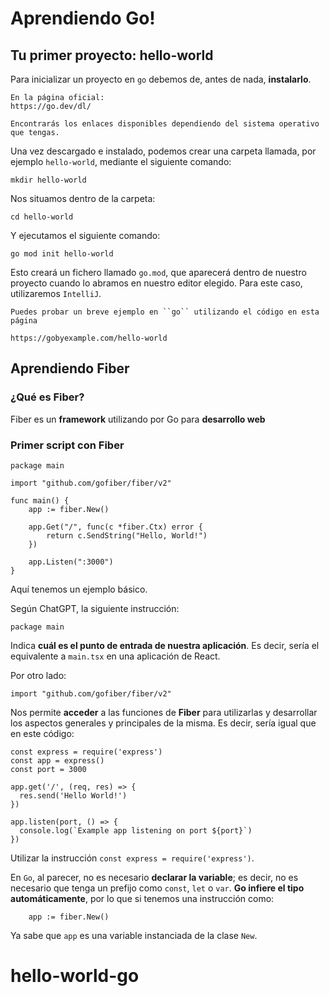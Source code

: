 # Aprendiendo Go!

## Tu primer proyecto: hello-world

Para inicializar un proyecto en ``go`` debemos de, antes de nada, **instalarlo**. 

```
En la página oficial:
https://go.dev/dl/

Encontrarás los enlaces disponibles dependiendo del sistema operativo que tengas.
```

Una vez descargado e instalado, podemos crear una carpeta llamada, por ejemplo ``hello-world``, mediante el siguiente comando:

```
mkdir hello-world
```

Nos situamos dentro de la carpeta:

```
cd hello-world
```

Y ejecutamos el siguiente comando:

```
go mod init hello-world
```

Esto creará un fichero llamado ``go.mod``, que aparecerá dentro de nuestro proyecto cuando lo abramos en nuestro editor elegido.
Para este caso, utilizaremos ``IntelliJ``.



````
Puedes probar un breve ejemplo en ``go`` utilizando el código en esta página

https://gobyexample.com/hello-world
````

## Aprendiendo Fiber

### ¿Qué es Fiber?

Fiber es un **framework** utilizando por Go para **desarrollo web**

### Primer script con Fiber

```
package main

import "github.com/gofiber/fiber/v2"

func main() {
	app := fiber.New()

	app.Get("/", func(c *fiber.Ctx) error {
		return c.SendString("Hello, World!")
	})

	app.Listen(":3000")
}

```

Aquí tenemos un ejemplo básico.

Según ChatGPT, la siguiente instrucción:

````
package main
````

Indica **cuál es el punto de entrada de nuestra aplicación**. Es decir, sería el equivalente a ``main.tsx`` en una aplicación de React.

Por otro lado:

```
import "github.com/gofiber/fiber/v2"
```

Nos permite **acceder** a las funciones de **Fiber** para utilizarlas y desarrollar los aspectos generales y principales de la misma.
Es decir, sería igual que en este código:

````
const express = require('express')
const app = express()
const port = 3000

app.get('/', (req, res) => {
  res.send('Hello World!')
})

app.listen(port, () => {
  console.log(`Example app listening on port ${port}`)
})
````

Utilizar la instrucción ``const express = require('express')``.

En ``Go``, al parecer, no es necesario **declarar la variable**; es decir, no es necesario que tenga un prefijo como
`const`, `let` o `var`. **Go infiere el tipo automáticamente**, por lo que si tenemos una instrucción como:

```
	app := fiber.New()
```

Ya sabe que `app` es una variable instanciada de la clase `New`.

# hello-world-go
